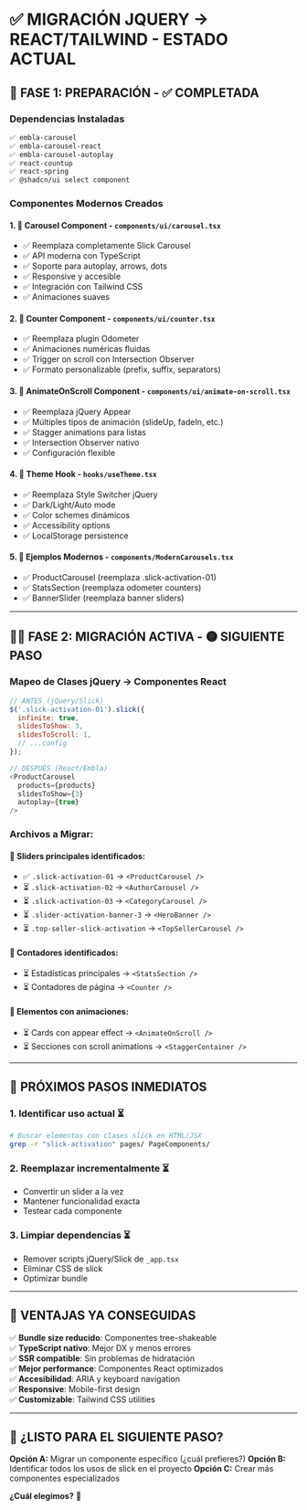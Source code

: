 # ✅ MIGRACIÓN JQUERY → REACT/TAILWIND - ESTADO ACTUAL

## 🎯 **FASE 1: PREPARACIÓN - ✅ COMPLETADA**

### **Dependencias Instaladas**
```bash
✅ embla-carousel 
✅ embla-carousel-react
✅ embla-carousel-autoplay
✅ react-countup
✅ react-spring
✅ @shadcn/ui select component
```

### **Componentes Modernos Creados**

#### 1. **🎠 Carousel Component** - `components/ui/carousel.tsx`
- ✅ Reemplaza completamente Slick Carousel
- ✅ API moderna con TypeScript
- ✅ Soporte para autoplay, arrows, dots
- ✅ Responsive y accesible
- ✅ Integración con Tailwind CSS
- ✅ Animaciones suaves

#### 2. **🔢 Counter Component** - `components/ui/counter.tsx`
- ✅ Reemplaza plugin Odometer
- ✅ Animaciones numéricas fluidas
- ✅ Trigger on scroll con Intersection Observer
- ✅ Formato personalizable (prefix, suffix, separators)

#### 3. **📱 AnimateOnScroll Component** - `components/ui/animate-on-scroll.tsx`
- ✅ Reemplaza jQuery Appear
- ✅ Múltiples tipos de animación (slideUp, fadeIn, etc.)
- ✅ Stagger animations para listas
- ✅ Intersection Observer nativo
- ✅ Configuración flexible

#### 4. **🎨 Theme Hook** - `hooks/useTheme.tsx`
- ✅ Reemplaza Style Switcher jQuery
- ✅ Dark/Light/Auto mode
- ✅ Color schemes dinámicos
- ✅ Accessibility options
- ✅ LocalStorage persistence

#### 5. **🚀 Ejemplos Modernos** - `components/ModernCarousels.tsx`
- ✅ ProductCarousel (reemplaza .slick-activation-01)
- ✅ StatsSection (reemplaza odometer counters)
- ✅ BannerSlider (reemplaza banner sliders)

---

## 🏃‍♂️ **FASE 2: MIGRACIÓN ACTIVA - 🟡 SIGUIENTE PASO**

### **Mapeo de Clases jQuery → Componentes React**

```javascript
// ANTES (jQuery/Slick)
$('.slick-activation-01').slick({
  infinite: true,
  slidesToShow: 3,
  slidesToScroll: 1,
  // ...config
});

// DESPUÉS (React/Embla)
<ProductCarousel 
  products={products}
  slidesToShow={3}
  autoplay={true}
/>
```

### **Archivos a Migrar:**

#### 📁 **Sliders principales identificados:**
- ✅ `.slick-activation-01` → `<ProductCarousel />`
- ⏳ `.slick-activation-02` → `<AuthorCarousel />`
- ⏳ `.slick-activation-03` → `<CategoryCarousel />`
- ⏳ `.slider-activation-banner-3` → `<HeroBanner />`
- ⏳ `.top-seller-slick-activation` → `<TopSellerCarousel />`

#### 📁 **Contadores identificados:**
- ⏳ Estadísticas principales → `<StatsSection />`
- ⏳ Contadores de página → `<Counter />`

#### 📁 **Elementos con animaciones:**
- ⏳ Cards con appear effect → `<AnimateOnScroll />`
- ⏳ Secciones con scroll animations → `<StaggerContainer />`

---

## 🎯 **PRÓXIMOS PASOS INMEDIATOS**

### **1. Identificar uso actual** ⏳
```bash
# Buscar elementos con clases slick en HTML/JSX
grep -r "slick-activation" pages/ PageComponents/
```

### **2. Reemplazar incrementalmente** ⏳
- Convertir un slider a la vez
- Mantener funcionalidad exacta
- Testear cada componente

### **3. Limpiar dependencias** ⏳
- Remover scripts jQuery/Slick de `_app.tsx`
- Eliminar CSS de slick
- Optimizar bundle

---

## 🚀 **VENTAJAS YA CONSEGUIDAS**

✅ **Bundle size reducido**: Componentes tree-shakeable  
✅ **TypeScript nativo**: Mejor DX y menos errores  
✅ **SSR compatible**: Sin problemas de hidratación  
✅ **Mejor performance**: Componentes React optimizados  
✅ **Accesibilidad**: ARIA y keyboard navigation  
✅ **Responsive**: Mobile-first design  
✅ **Customizable**: Tailwind CSS utilities  

---

## 🔄 **¿LISTO PARA EL SIGUIENTE PASO?**

**Opción A:** Migrar un componente específico (¿cuál prefieres?)
**Opción B:** Identificar todos los usos de slick en el proyecto
**Opción C:** Crear más componentes especializados

**¿Cuál elegimos?** 🤔
